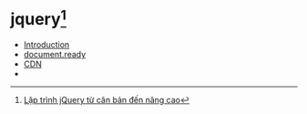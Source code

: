 # jquery[^1]
- [Introduction](#1.Introduction)
- [document.ready](#2.document.ready)
- [CDN](#3.CDN)
- 



[^1]: [Lập trình jQuery từ căn bản đến nâng cao](https://www.youtube.com/watch?v=AEMXXWrJmHU&list=PLRhlTlpDUWsyAGY7FDGSndEhOD3F2Ruhm&index=1)